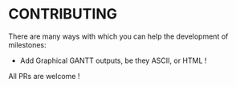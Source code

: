 CONTRIBUTING
============

There are many ways with which you can help the development of milestones:

- Add Graphical GANTT outputs, be they ASCII, or HTML !

All PRs are welcome !
